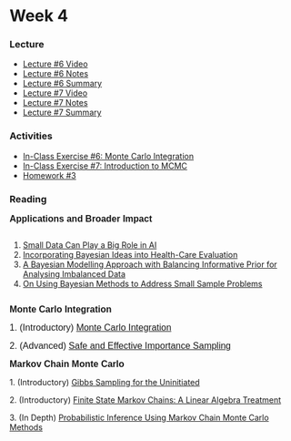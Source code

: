 
# Week 4

### Lecture
- [Lecture #6 Video](https://youtu.be/aZ5dGdG3OhY)
- [Lecture #6 Notes](https://github.com/onefishy/am207/blob/master/Lectures/lecture_6_notes.ipynb)
- [Lecture #6 Summary](https://github.com/onefishy/am207/blob/master/Lectures/lecture_6_summary.ipynb)
- [Lecture #7 Video](https://youtu.be/a9H0oo_8BiI)
- [Lecture #7 Notes](https://github.com/onefishy/am207/blob/master/Lectures/lecture_7_notes.ipynb)
- [Lecture #7 Summary](https://github.com/onefishy/am207/blob/master/Lectures/lecture_7_summary.ipynb)

### Activities
- [In-Class Exercise #6: Monte Carlo Integration](https://deepnote.com/project/AM207Fall202106montecarlointegration-nmOso89pRcOwjODn93xUmw)
- [In-Class Exercise #7: Introduction to MCMC](https://deepnote.com/project/AM207Fall202107introductiontoMCMC-s5aMcI9gRLy2P2F22vw-sg)
- [Homework #3](https://github.com/onefishy/am207/blob/master/HW/AM207_HW3.ipynb)

### Reading
<p><strong><span style="font-family: sans-serif; font-size: 1rem;">Applications and Broader Impact</span></strong></p>
<div class="page" title="Page 1">
    <div class="layoutArea">
        <div class="column">
            <ol>
                <li><a class="inline_disabled" href="https://hbr.org/2020/02/small-data-can-play-a-big-role-in-ai" target="_blank" rel="noopener"><span>Small Data Can Play a Big Role in AI</span></a></li>
                <li><a class="inline_disabled" href="https://webuser.bus.umich.edu/feinf/Bayes/Spiegelhalter_-_Incorporating_Bayesian_Ideas_Into_Health-Care_Evaluation.pdf" target="_blank" rel="noopener"><span>Incorporating Bayesian Ideas into&nbsp;</span><span>Health-Care Evaluation</span></a></li>
                <li><a class="inline_disabled" href="https://journals.plos.org/plosone/article?id=10.1371/journal.pone.0152700" target="_blank" rel="noopener">A Bayesian Modelling Approach with Balancing Informative Prior for Analysing Imbalanced Data</a></li>
                <li><a class="inline_disabled" href="https://www.tandfonline.com/doi/abs/10.1080/10705511.2016.1186549?journalCode=hsem20" target="_blank" rel="noopener"><span>On Using Bayesian Methods to Address Small Sample Problems</span></a></li>
            </ol>
        </div>
    </div>
</div>
<p><strong><span style="font-family: sans-serif; font-size: 1rem;">Monte Carlo Integration</span></strong></p>
<p><span style="font-family: sans-serif; font-size: 1rem;">1. (Introductory)&nbsp;<a href="http://www.math.chalmers.se/Stat/Grundutb/CTH/tms150/1415/MC_20141008.pdf">Monte Carlo Integration</a></span></p>
<p><span style="font-family: sans-serif; font-size: 1rem;">2. (Advanced)&nbsp;<a href="https://statweb.stanford.edu/~owen/reports/seis.pdf">Safe and Effective Importance Sampling</a></span></p>
<p><strong><span style="font-family: sans-serif; font-size: 1rem;">Markov Chain Monte Carlo</span></strong></p>
<p>1. (Introductory)&nbsp;<a href="https://drum.lib.umd.edu/bitstream/handle/1903/10058/gsfu.pdf?sequence=3&amp;isAllowed=y">Gibbs Sampling for the Uninitiated</a></p>
<p>2. (Introductory)&nbsp;<a href="https://webpages.uncc.edu/imsonin/Lay_chapter10_MCs.pdf">Finite State Markov Chains: A Linear Algebra Treatment</a></p>
<p>3. (In Depth)&nbsp;<a href="https://bayes.wustl.edu/Manual/RadfordNeal.review.pdf">Probabilistic Inference Using Markov Chain Monte Carlo Methods</a>&nbsp;</p>
